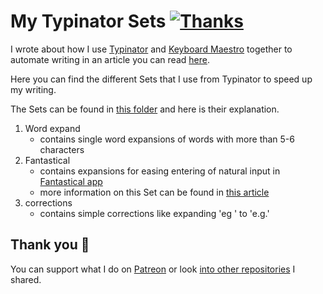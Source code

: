 # My Typinator Sets [![Thanks](https://img.shields.io/badge/Say%20Thanks-💗-ff69b4.svg)](https://www.patreon.com/nikitavoloboev)

I wrote about how I use [Typinator](http://www.ergonis.com/products/typinator/) and [Keyboard Maestro](https://www.keyboardmaestro.com/main/) together to automate writing in an article you can read [here](https://medium.com/@NikitaVoloboev/write-once-never-write-again-c2fa1f6c4e8).

Here you can find the different Sets that I use from Typinator to speed up my writing.

The Sets can be found in [this folder](/sets) and here is their explanation. 

1. Word expand
	- contains single word expansions of words with more than 5-6 characters
2. Fantastical
	- contains expansions for easing entering of natural input in [Fantastical app](https://flexibits.com/fantastical)
	- more information on this Set can be found in [this article](https://medium.com/@NikitaVoloboev/fantastical-natural-input-text-expansions-3ea8cf7ccac3#.pv5937ncr)
3. corrections 
	- contains simple corrections like expanding 'eg ' to 'e.g.'

## Thank you 💜
You can support what I do on [Patreon](https://www.patreon.com/nikitavoloboev) or look [into other repositories](https://my.mindnode.com/ZKGETDkUaQUsL3q8q9z788CxG84oEHgDiT79GuzX#-143.5,-902.6,0) I shared. 